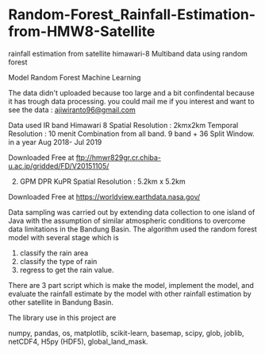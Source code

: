 # Random-Forest_Rainfall-Estimation-from-HMW8-Satellite
rainfall estimation from satellite himawari-8 Multiband data using random forest

Model Random Forest Machine Learning

The data didn't uploaded because too large and a bit confindental because it has trough data processing.
you could mail me if you interest and want to see the data : ajiwiranto96@gmail.com

Data used
IR band Himawari 8
Spatial Resolution : 2kmx2km 
Temporal Resolution : 10 menit
Combination from all band.
9 band + 36 Split Window.
in a year Aug 2018- Jul 2019

Downloaded Free at ftp://hmwr829gr.cr.chiba-u.ac.jp/gridded/FD/V20151105/

2. GPM DPR KuPR
Spatial Resolution : 5.2km x 5.2km

Downloaded Free at https://worldview.earthdata.nasa.gov/

Data sampling was carried out by extending data collection to one island of Java with
the assumption of similar atmospheric conditions to overcome data limitations in
the Bandung Basin. The algorithm used the random forest model with several stage which is 
1.  classify the rain area
2.  classify the type of rain
3.  regress to get the rain value.

There are 3 part script which is make the model, implement the model, and evaluate the rainfall estimate by the model with other rainfall estimation by other satellite in Bandung Basin. 

The library use in this project are

numpy, pandas, os, matplotlib, scikit-learn, basemap, scipy, glob, joblib, netCDF4, H5py (HDF5), global_land_mask. 


